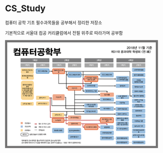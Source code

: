 # CS_Study

컴퓨터 공학 기초 필수과목들을 공부해서 정리한 저장소

기본적으로 서울대 컴공 커리큘럼에서 전필 위주로 따라가며 공부함 

![컴공](https://github.com/jonghoonok/CS_Study/blob/main/IMG_7439.PNG?raw=true)
